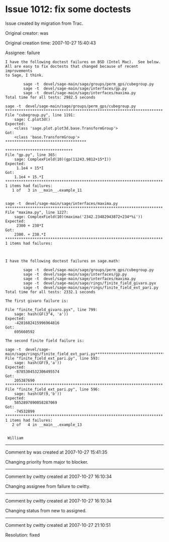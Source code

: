 # Issue 1012: fix some doctests

Issue created by migration from Trac.

Original creator: was

Original creation time: 2007-10-27 15:40:43

Assignee: failure


```
I have the following doctest failures on BSD (Intel Mac).  See below.
All are easy to fix doctests that changed because of recent improvements
to Sage, I think.

        sage -t  devel/sage-main/sage/groups/perm_gps/cubegroup.py
        sage -t  devel/sage-main/sage/interfaces/gp.py
        sage -t  devel/sage-main/sage/interfaces/maxima.py
Total time for all tests: 2982.5 seconds

sage -t  devel/sage-main/sage/groups/perm_gps/cubegroup.py  **********************************************************************
File "cubegroup.py", line 1191:
    sage: C.plot3d()
Expected:
    <class 'sage.plot.plot3d.base.TransformGroup'>
Got:
    <class 'base.TransformGroup'>
************************************

******************************
File "gp.py", line 365:
    sage: ComplexField(10)(gp(11243.9812+15*I))
Expected:
     1.1e4 + 15*I
Got:
    1.1e4 + 15.*I
**********************************************************************
1 items had failures:
   1 of   3 in __main__.example_11


sage -t  devel/sage-main/sage/interfaces/maxima.py          **********************************************************************
File "maxima.py", line 1227:
    sage: ComplexField(10)(maxima('2342.23482943872+234*%i'))
Expected:
     2300 + 230*I
Got:
    2300. + 230.*I
**********************************************************************
1 items had failures:



I have the following doctest failures on sage.math:

        sage -t  devel/sage-main/sage/groups/perm_gps/cubegroup.py
        sage -t  devel/sage-main/sage/interfaces/gp.py
        sage -t  devel/sage-main/sage/interfaces/maxima.py
        sage -t  devel/sage-main/sage/rings/finite_field_givaro.pyx
        sage -t  devel/sage-main/sage/rings/finite_field_ext_pari.py
Total time for all tests: 2332.1 seconds

The first givaro failure is:

File "finite_field_givaro.pyx", line 799:
    sage: hash(GF(3^4, 'a'))
Expected:
    -4281682415996964816
Got:
    695660592

The second finite field failure is:

sage -t  devel/sage-main/sage/rings/finite_field_ext_pari.py**********************************************************************
File "finite_field_ext_pari.py", line 593:
    sage: hash(GF(9,'a'))
Expected:
    -8785304532306495574
Got:
    205387690
**********************************************************************
File "finite_field_ext_pari.py", line 596:
    sage: hash(GF(9,'b'))
Expected:
    5852897890058287069
Got:
    -74532899
**********************************************************************
1 items had failures:
   2 of   4 in __main__.example_13


 William
```



---

Comment by was created at 2007-10-27 15:41:35

Changing priority from major to blocker.


---

Comment by cwitty created at 2007-10-27 16:10:34

Changing assignee from failure to cwitty.


---

Comment by cwitty created at 2007-10-27 16:10:34

Changing status from new to assigned.


---

Comment by cwitty created at 2007-10-27 21:10:51

Resolution: fixed

